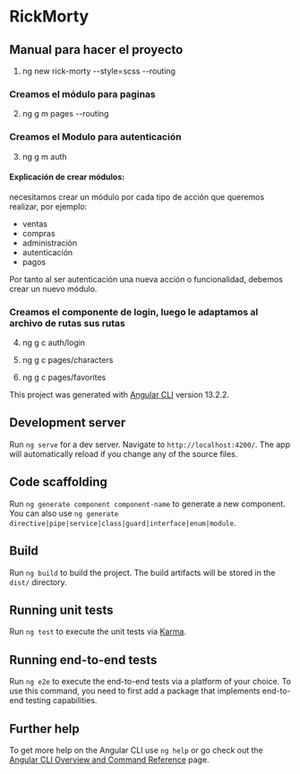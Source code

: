# RickMorty


## Manual para hacer el proyecto

1. ng new rick-morty --style=scss --routing


### Creamos el módulo para paginas
2. ng g m pages --routing

### Creamos el Modulo para autenticación
3. ng g m auth

#### Explicación de crear módulos:
necesitamos crear un módulo por cada tipo de acción que queremos realizar, por ejemplo:
- ventas
- compras
- administración
- autenticación
- pagos

Por tanto al ser autenticación una nueva acción o funcionalidad, debemos crear un nuevo módulo.


### Creamos el componente de login, luego le adaptamos al archivo de rutas sus rutas
4. ng g c auth/login


5. ng g c pages/characters

6. ng g c pages/favorites



This project was generated with [Angular CLI](https://github.com/angular/angular-cli) version 13.2.2.

## Development server

Run `ng serve` for a dev server. Navigate to `http://localhost:4200/`. The app will automatically reload if you change any of the source files.

## Code scaffolding

Run `ng generate component component-name` to generate a new component. You can also use `ng generate directive|pipe|service|class|guard|interface|enum|module`.

## Build

Run `ng build` to build the project. The build artifacts will be stored in the `dist/` directory.

## Running unit tests

Run `ng test` to execute the unit tests via [Karma](https://karma-runner.github.io).

## Running end-to-end tests

Run `ng e2e` to execute the end-to-end tests via a platform of your choice. To use this command, you need to first add a package that implements end-to-end testing capabilities.

## Further help

To get more help on the Angular CLI use `ng help` or go check out the [Angular CLI Overview and Command Reference](https://angular.io/cli) page.
